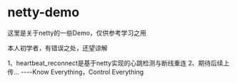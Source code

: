 # netty-demo
这里是关于netty的一些Demo，仅供参考学习之用

本人初学者，有错误之处，还望谅解

1、heartbeat_reconnect是基于netty实现的心跳检测与断线重连
2、期待后续上传...
		----Know Everything，Control Everything

